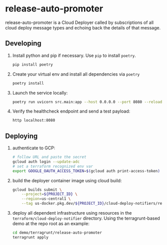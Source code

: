 # release-auto-promoter

release-auto-promoter is a Cloud Deployer called by subscriptions of all cloud
deploy message types and echoing back the details of that message.

## Developing

1. Install python and pip if necessary. Use `pip` to install `poetry`.

    ```bash
    pip install poetry
    ```

2. Create your virtual env and install all dependencies via `poetry`

    ```bash
    poetry install
    ```

3. Launch the service locally:

    ```bash
    poetry run uvicorn src.main:app --host 0.0.0.0 --port 8080 --reload
    ```

4. Verify the healthcheck endpoint and send a test payload:

    ```bash
    http localhost:8080
    ```

## Deploying

1. authenticate to GCP:

    ```bash
    # follow URL and paste the secret
    gcloud auth login --update-adc
    # set a terraform recognized env var
    export GOOGLE_OAUTH_ACCESS_TOKEN=$(gcloud auth print-access-token)
    ```

2. build the deployer container image using cloud build:

    ```bash
    gcloud builds submit \
        --project=${PROJECT_ID} \
        --region=us-central1 \
        --tag us-docker.pkg.dev/${PROJECT_ID}/cloud-deploy-notifiers/release-auto-promoter:latest .
    ```

3. deploy all dependent infrastructure using resources in the
`terraform/cloud-deploy-notifier` directory. Using the terragrunt-based demo at
the repo root as an example:

    ```bash
    cd demo/terragrunt/release-auto-promoter
    terragrunt apply
    ```
